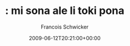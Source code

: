 ---
title: ': mi sona ale li toki pona'
posts: 1
hash: 't1046'
author: 'Francois Schwicker'
date: 2009-06-12T20:21:00+00:00
sources:
  - http://forums.tokipona.org/viewtopic.php%3Ft=1046.html
---